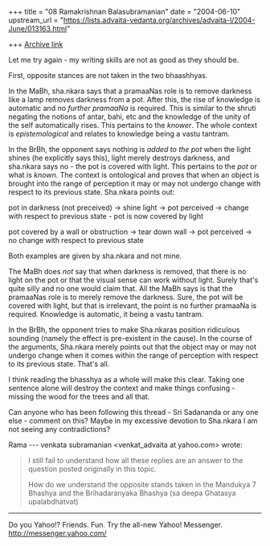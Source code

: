 +++
title = "08 Ramakrishnan Balasubramanian"
date = "2004-06-10"
upstream_url = "https://lists.advaita-vedanta.org/archives/advaita-l/2004-June/013163.html"

+++
[Archive link](https://lists.advaita-vedanta.org/archives/advaita-l/2004-June/013163.html)

Let me try again - my writing skills are not as good
as they should be.

First, opposite stances are not taken in the two
bhaashhyas.

In the MaBh, sha.nkara says that a pramaaNas role is
to remove darkness like a lamp removes darkness from a
pot. After this, the rise of knowledge is automatic
and no *further pramaaNa* is required. This is similar
to the shruti negating the notions of antar, bahi, etc
and the knowledge of the unity of the self
automatically rises. This pertains to the *knower*.
The whole context is *epistemological* and relates to
knowledge being a vastu tantram.

In the BrBh, the opponent says nothing is *added to
the pot* when the light shines (he explicitly says
this), light merely destroys darkness, and sha.nkara
says no - the pot is covered with light. This pertains
to the *pot* or what is *known*. The context is
ontological and proves that when an object is brought
into the range of perception it may or may not undergo
change with respect to its previous state. Sha.nkara
points out:

pot in darkness (not preceived) -> shine light -> pot 
perceived -> change with respect to previous state -
pot is now covered by light

pot covered by a wall or obstruction -> tear down wall
-> pot perceived -> no change with respect to previous
state

Both examples are given by sha.nkara and not mine.

The MaBh does *not* say that when darkness is removed,
that there is no light on the pot or that the visual
sense can work without light. Surely that's quite
silly and no one would claim that. All the MaBh says
is that the pramaaNas role is to merely remove the
darkness. Sure, the pot will be covered with light,
but that is irrelevant, the point is no further
pramaaNa is required. Knowledge is automatic, it being
a vastu tantram. 

In the BrBh, the opponent tries to make Sha.nkaras
position ridiculous sounding (namely the effect is
pre-existent in the cause). In the course of the
arguments, Sha.nkara merely points out that the object
may or may not undergo change when it comes within the
range of perception with respect to its previous
state. That's all.

I think reading the bhasshya as a whole will make this
clear. Taking one sentence alone will destroy the
context and make things confusing - missing the wood
for the trees and all that.

Can anyone who has been following this thread - Sri
Sadananda or any one else - comment on this? Maybe in
my excessive devotion to Sha.nkara I am not seeing any
contradictions?

Rama
--- venkata subramanian <venkat_advaita at yahoo.com>
wrote:
> I still fail to understand how all these replies are
> an answer to the question posted originally in this
> topic.
>  
> How do we understand the opposite stands taken in
> the Mandukya 7 Bhashya and the Brihadaranyaka
> Bhashya (sa deepa Ghatasya upalabdhatvat)





__________________________________
Do you Yahoo!?
Friends.  Fun.  Try the all-new Yahoo! Messenger.
http://messenger.yahoo.com/ 

